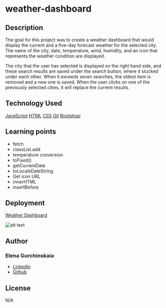 # weather-dashboard

## Description

The goal for this project was to create a weather dashboard that would display the current and a five-day forecast weather for the selected city. The name of the city, date, temperature, wind, humidity, and an icon that represents the weather condition are displayed.

The city that the user has selected is displayed on the right hand side, and these search results are saved under the search button, where it stucked under each other. When it exceeds seven searches, the oldest item is removed and a new one is saved. When the user clicks on one of the previously selected cities, it will replace the current results.

## Technology Used

[JavaScript](!--https://developer.mozilla.org/en-US/docs/Web/JavaScript--)
[HTML](!--https://developer.mozilla.org/en-US/docs/Web/HTML--)
[CSS](!--https://developer.mozilla.org/en-US/docs/Web/CSS--)
[Git](!--https://git-scm.com--)
[Bootstrap](!--https://getbootstrap.com/docs/5.3/getting-started/introduction--)

## Learning points

- fetch
- classList.add
- temperature conversion
- toFixed()
- getCurrentDate
- toLocaleDateString
- Get icon URL
- innerHTML
- insertBefore

## Deployment

[Weather Dashboard](https://elenagurchinskaia.github.io/weather-dashboard/)

![alt text](./assets/images/05-third-party-apis-homework-demo.gif)

## Author

### Elena Gurchinskaia

- [LinkedIn](https://www.linkedin.com/in/elena-gurchinskaia-4969ab104/)
- [Github](https://github.com/elenagurchinskaia/)

## License

N/A
